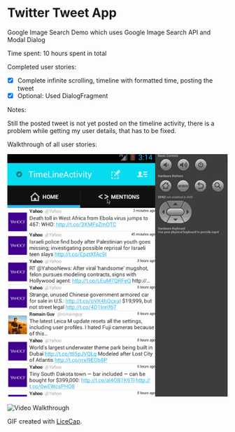 # Twitter Tweet App

Google Image Search Demo which uses Google Image Search API and Modal Dialog

Time spent: 10 hours spent in total

Completed user stories:

 * [x] Complete infinite scrolling, timeline with formatted time, posting the tweet 
 * [x] Optional: Used DialogFragment
 
Notes:

Still the posted tweet is not yet posted on the timeline activity, there is a problem while getting my user details, that has to be fixed. 

Walkthrough of all user stories:

![New App Video Walkthrough](twitter_new.gif)

![Video Walkthrough](twitter.gif)

GIF created with [LiceCap](http://www.cockos.com/licecap/).
